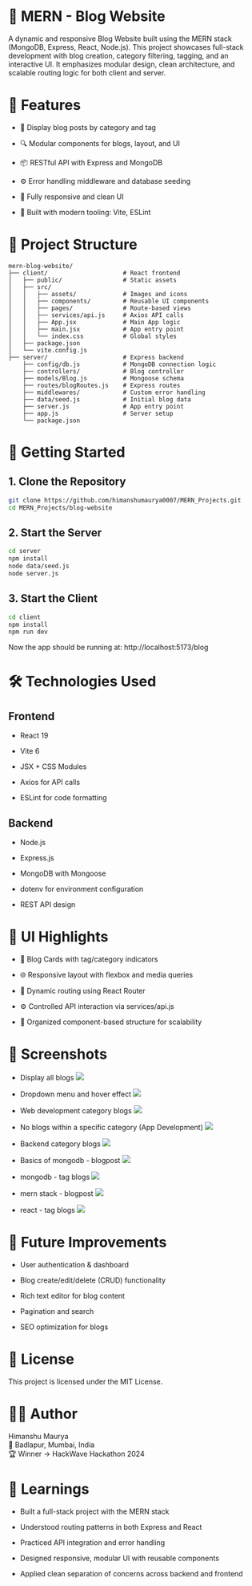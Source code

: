 # 📝 MERN - Blog Website

A dynamic and responsive Blog Website built using the MERN stack (MongoDB, Express, React, Node.js). This project showcases full-stack development with blog creation, category filtering, tagging, and an interactive UI. It emphasizes modular design, clean architecture, and scalable routing logic for both client and server.

# 🧠 Features

- 📄 Display blog posts by category and tag

- 🔍 Modular components for blogs, layout, and UI

- 📦 RESTful API with Express and MongoDB

- ⚙️ Error handling middleware and database seeding

- 📱 Fully responsive and clean UI

- 🚀 Built with modern tooling: Vite, ESLint

# 📁 Project Structure
```
mern-blog-website/
├── client/                     # React frontend
│   ├── public/                 # Static assets
│   ├── src/
│   │   ├── assets/             # Images and icons
│   │   ├── components/         # Reusable UI components
│   │   ├── pages/              # Route-based views
│   │   ├── services/api.js     # Axios API calls
│   │   ├── App.jsx             # Main App logic
│   │   ├── main.jsx            # App entry point
│   │   └── index.css           # Global styles
│   ├── package.json
│   └── vite.config.js
├── server/                     # Express backend
    ├── config/db.js            # MongoDB connection logic
    ├── controllers/            # Blog controller
    ├── models/Blog.js          # Mongoose schema
    ├── routes/blogRoutes.js    # Express routes
    ├── middlewares/            # Custom error handling
    ├── data/seed.js            # Initial blog data
    ├── server.js               # App entry point
    ├── app.js                  # Server setup
    └── package.json
```

# 🚀 Getting Started

## 1. Clone the Repository
```bash
git clone https://github.com/himanshumaurya0007/MERN_Projects.git
cd MERN_Projects/blog-website
```

## 2. Start the Server
```bash
cd server
npm install
node data/seed.js
node server.js
```

## 3. Start the Client
```bash
cd client
npm install
npm run dev
```
Now the app should be running at: http://localhost:5173/blog

# 🛠️ Technologies Used

## Frontend
- React 19

- Vite 6

- JSX + CSS Modules

- Axios for API calls

- ESLint for code formatting

## Backend
- Node.js

- Express.js

- MongoDB with Mongoose

- dotenv for environment configuration

- REST API design

# 🎨 UI Highlights

- 📰 Blog Cards with tag/category indicators

- 🌐 Responsive layout with flexbox and media queries

- 🔁 Dynamic routing using React Router

- ⚙️ Controlled API interaction via services/api.js

- 🧩 Organized component-based structure for scalability

# 📸 Screenshots

- Display all blogs
![](./readme_images/all-blogs.png)

- Dropdown menu and hover effect
![](./readme_images/dropdown-and-hover.png)

- Web development category blogs
![](./readme_images/web-dev-category-blogs.png)

- No blogs within a specific category (App Development) 
![](./readme_images/no-blogs.png)

- Backend category blogs
![](./readme_images/backend-category-blogs.png)

- Basics of mongodb - blogpost
![](./readme_images/basics-of-mongodb-blogpost.png)

- mongodb - tag blogs
![](./readme_images/mongodb-tag-blogs.png)

- mern stack - blogpost
![](./readme_images/mern-stack-blogpost.png)

- react - tag blogs
![](./readme_images/react-tag-blogs.png)

# 🔧 Future Improvements

- User authentication & dashboard

- Blog create/edit/delete (CRUD) functionality

- Rich text editor for blog content

- Pagination and search

- SEO optimization for blogs

# 📜 License
This project is licensed under the MIT License.

# 🙋‍♂️ Author
Himanshu Maurya<br>
📍 Badlapur, Mumbai, India<br>
🏆 Winner → HackWave Hackathon 2024

# 📘 Learnings

- Built a full-stack project with the MERN stack

- Understood routing patterns in both Express and React

- Practiced API integration and error handling

- Designed responsive, modular UI with reusable components

- Applied clean separation of concerns across backend and frontend